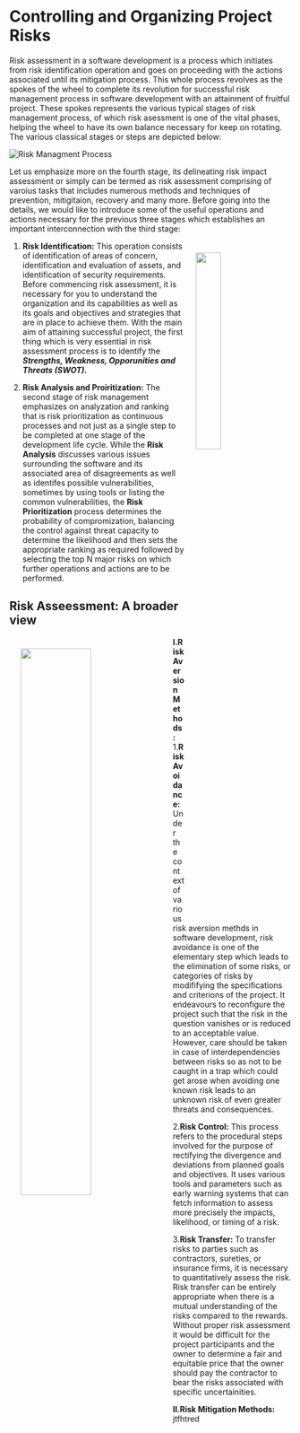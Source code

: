 # Controlling and Organizing Project Risks
Risk assessment in a software development is a process which initiates from risk identification operation and goes on proceeding with the actions associated until its mitigation process. 
This whole process revolves as the spokes of the wheel to complete its revolution for successful risk management process in software development with an attainment of fruitful project.
These spokes represents the various typical stages of risk management process, of which risk asessment is one of the vital phases, helping the wheel to have its own balance necessary for keep on rotating. The various classical stages or steps are depicted below:

![Risk Managment Process](https://i.ibb.co/LzX2yDH/stages.png)

Let us emphasize more on the fourth stage, its delineating risk impact assessment or simply can be termed as risk assessment comprising of varoius tasks that includes numerous methods and techniques of prevention, mitigitaion, recovery and many more.
Before going into the details, we would like to introduce some of the useful operations and actions necessary for the previous three stages which establishes an important interconnection with the third stage:

<img src="https://i.ibb.co/bLJVX8v/swot.png" width="30%" align="right" hspace="20" vspace="20">

1. **Risk Identification:**
This operation consists of identification of areas of concern, identification and evaluation of assets, and identification of security requirements.
Before commencing risk assessment, it is necessary for you to understand the organization and its capabilities as well as its goals and objectives and strategies that are in place to achieve them. 
With the main aim of attaining successful project, the first thing which is very essential in risk assessment process is to identify the ***Strengths, Weakness, Opporunities and Threats (SWOT).***


2. **Risk Analysis and Proiritization:**
The second stage of risk management emphasizes on analyzation and ranking that is risk prioritization as continuous processes and not just as a single step to be completed at one stage of the development life cycle.
While the **Risk Analysis** discusses various issues surrounding the software and its associated area of disagreements as well as identifes possible vulnerabilities, sometimes by using tools or listing the common vulnerabilities,
the **Risk Prioritization** process determines the probability of compromization, balancing the control against threat capacity to determine the likelihood 
and then sets the appropriate ranking as required followed by selecting the top N major risks on which further operations and actions are to be performed. 

## Risk Asseessment: A broader view
<img src="https://i.ibb.co/Kr0bbzZ/r-assessing.png" width="50%" align="left" hspace="20" vspace="20">

**I.Risk Aversion Methods:**\
1.**Risk Avoidance:** Under the context of various risk aversion methds in software development, risk avoidance is one of the elementary step
which leads to the elimination of some risks, or categories of risks by modififying the specifications and criterions of the project.
It endeavours to reconfigure the project such that the risk in the question vanishes or is reduced to an acceptable value. However, care should be taken in case of interdependencies between risks so as not to be caught in a trap which could get arose
when avoiding one known risk leads to an unknown risk of even greater threats and consequences.

2.**Risk Control:** This process refers to the procedural steps involved for the purpose of rectifying the divergence and deviations from planned goals and objectives.
It uses various tools and parameters such as early warning systems that can fetch information to assess more precisely the impacts, likelihood, or timing of a risk.

3.**Risk Transfer:** To transfer risks to parties such as contractors, sureties, or insurance firms, it is necessary to quantitatively assess the risk.
Risk transfer can be entirely appropriate when there is a mutual understanding of the risks compared to the rewards.
Without proper risk assessment it would be difficult for the project participants and the owner to determine a fair and equitable price 
that the owner should pay the contractor to bear the risks associated with specific uncertainities.

**II.Risk Mitigation Methods:**\
jtfhtred





 
